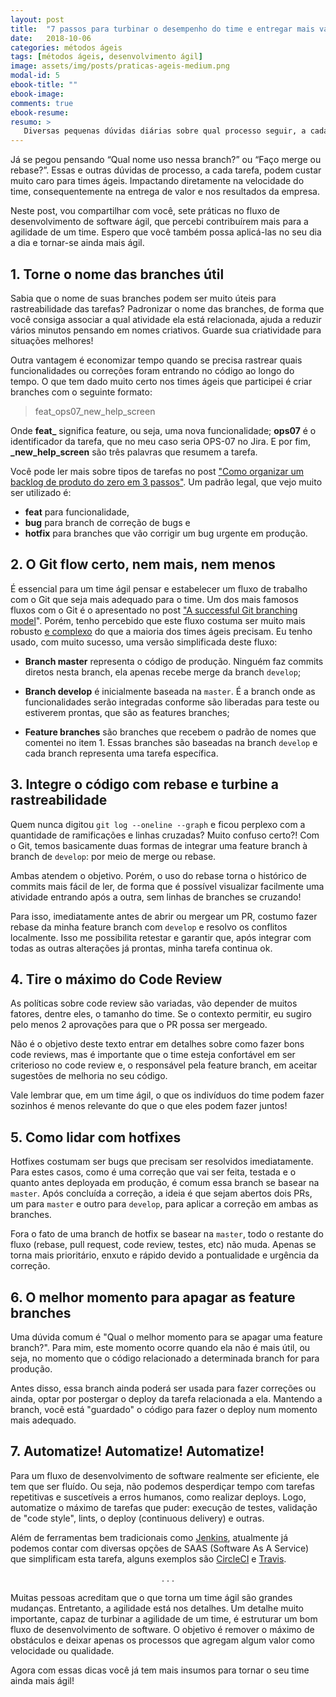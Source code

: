 ```yaml
---
layout: post
title:  "7 passos para turbinar o desempenho do time e entregar mais valor na sua empresa"
date:   2018-10-06
categories: métodos ágeis
tags: [métodos ágeis, desenvolvimento ágil]
image: assets/img/posts/praticas-ageis-medium.png
modal-id: 5
ebook-title: ""
ebook-image:
comments: true
ebook-resume:
resumo: >
   Diversas pequenas dúvidas diárias sobre qual processo seguir, a cada tarefa, podem custar muito caro para times ágeis. Neste post, vou compartilhar com você, sete práticas no fluxo de desenvolvimento de software, que percebi contribuírem mais para a agilidade de um time.
---
```


Já se pegou pensando “Qual nome uso nessa branch?” ou “Faço merge ou rebase?”. Essas e outras dúvidas de processo, a cada tarefa, podem custar muito caro para times ágeis. Impactando diretamente na velocidade do time, consequentemente na entrega de valor e nos resultados da empresa.

Neste post, vou compartilhar com você, sete práticas no fluxo de desenvolvimento de software ágil, que percebi contribuírem mais para a agilidade de um time. Espero que você também possa aplicá-las no seu dia a dia e tornar-se ainda mais ágil.



## 1. Torne o nome das branches útil

Sabia que o nome de suas branches podem ser muito úteis para rastreabilidade das tarefas? Padronizar o nome das branches, de forma que você consiga associar a qual atividade ela está relacionada, ajuda a reduzir vários minutos pensando em nomes criativos. Guarde sua criatividade para situações melhores!

Outra vantagem é economizar tempo quando se precisa rastrear quais funcionalidades ou correções foram entrando no código ao longo do tempo. O que tem dado muito certo nos times ágeis que participei é criar branches com o seguinte formato:

  > feat_ops07_new_help_screen

Onde **feat_** significa feature, ou seja, uma nova funcionalidade; **ops07** é o identificador da tarefa, que no meu caso seria OPS-07 no Jira. E por fim, **_new_help_screen** são três palavras que resumem a tarefa.

Você pode ler mais sobre tipos de tarefas no post <a href="http://suelencarvalho.com/articles/backlog-de-produto-comece-o-seu">"Como organizar um backlog de produto do zero em 3 passos"</a>. Um padrão legal, que vejo muito ser utilizado é:
- **feat** para funcionalidade,
- **bug** para branch de correção de bugs e
- **hotfix** para branches que vão corrigir um bug urgente em produção.


## 2. O Git flow certo, nem mais, nem menos

É essencial para um time ágil pensar e estabelecer um fluxo de trabalho com o Git que seja mais adequado para o time. Um dos mais famosos fluxos com o Git é o apresentado no post <a href="https://nvie.com/posts/a-successful-git-branching-model/">"A successful Git branching model</a>". Porém, tenho percebido que este fluxo costuma ser muito mais robusto <u>e complexo</u> do que a maioria dos times ágeis precisam. Eu tenho usado, com muito sucesso, uma versão simplificada deste fluxo:

- **Branch master** representa o código de produção. Ninguém faz commits diretos nesta branch, ela apenas recebe merge da branch `develop`;

- **Branch develop** é inicialmente baseada na `master`. É a branch onde as funcionalidades serão integradas conforme são liberadas para teste ou estiverem prontas, que são as features branches;

- **Feature branches** são branches que recebem o padrão de nomes que comentei no item 1. Essas branches são baseadas na branch `develop` e cada branch representa uma tarefa específica.


## 3. Integre o código com rebase e turbine a rastreabilidade

Quem nunca digitou `git log --oneline --graph` e ficou perplexo com a quantidade de ramificações e linhas cruzadas? Muito confuso certo?! Com o Git, temos basicamente duas formas de integrar uma feature branch à branch de `develop`: por meio de merge ou rebase.

Ambas atendem o objetivo. Porém, o uso do rebase torna o histórico de commits mais fácil de ler, de forma que é possível visualizar facilmente uma atividade entrando após a outra, sem linhas de branches se cruzando!

Para isso, imediatamente antes de abrir ou mergear um PR, costumo fazer rebase da minha feature branch com `develop` e resolvo os conflitos localmente. Isso me possibilita retestar e garantir que, após integrar com todas as outras alterações já prontas, minha tarefa continua ok.


## 4. Tire o máximo do Code Review

As políticas sobre code review são variadas, vão depender de muitos fatores, dentre eles, o tamanho do time. Se o contexto permitir, eu sugiro pelo menos 2 aprovações para que o PR possa ser mergeado.

Não é o objetivo deste texto entrar em detalhes sobre como fazer bons code reviews, mas é importante que o time esteja confortável em ser criterioso no code review e, o responsável pela feature branch, em aceitar sugestões de melhoria no seu código.

Vale lembrar que, em um time ágil, o que os indivíduos do time podem fazer sozinhos é menos relevante do que o que eles podem fazer juntos!


## 5. Como lidar com hotfixes

Hotfixes costumam ser bugs que precisam ser resolvidos imediatamente. Para estes casos, como é uma correção que vai ser feita, testada e o quanto antes deployada em produção, é comum essa branch se basear na `master`. Após concluída a correção, a ideia é que sejam abertos dois PRs, um para `master` e outro para `develop`, para aplicar a correção em ambas as branches.

Fora o fato de uma branch de hotfix se basear na `master`, todo o restante do fluxo (rebase, pull request, code review, testes, etc) não muda. Apenas se torna mais prioritário, enxuto e rápido devido a pontualidade e urgência da correção.


## 6. O melhor momento para apagar as feature branches

Uma dúvida comum é "Qual o melhor momento para se apagar uma feature branch?". Para mim, este momento ocorre quando ela não é mais útil, ou seja, no momento que o código relacionado a determinada branch for para produção.

Antes disso, essa branch ainda poderá ser usada para fazer correções ou ainda, optar por postergar o deploy da tarefa relacionada a ela. Mantendo a branch, você está "guardado" o código para fazer o deploy num momento mais adequado.


## 7. Automatize! Automatize! Automatize!

Para um fluxo de desenvolvimento de software realmente ser eficiente, ele tem que ser fluído. Ou seja, não podemos desperdiçar tempo com tarefas repetitivas e suscetíveis a erros humanos, como realizar deploys. Logo, automatize o máximo de tarefas que puder: execução de testes, validação de "code style", lints, o deploy (continuous delivery) e outras.

Além de ferramentas bem tradicionais como <a href="https://jenkins.io/">Jenkins</a>, atualmente já podemos contar com diversas opções de SAAS (Software As A Service) que simplificam esta tarefa, alguns exemplos são <a href="https://circleci.com" target="_blank">CircleCI</a> e <a href="https://travis-ci.org/" target="_blank">Travis</a>.


<p><center>. . .</center></p>

Muitas pessoas acreditam que o que torna um time ágil são grandes mudanças. Entretanto, a agilidade está nos detalhes. Um detalhe muito importante, capaz de turbinar a agilidade de um time, é estruturar um bom fluxo de desenvolvimento de software. O objetivo é remover o máximo de obstáculos e deixar apenas os processos que agregam algum valor como velocidade ou qualidade.

Agora com essas dicas você já tem mais insumos para tornar o seu time ainda mais ágil!
